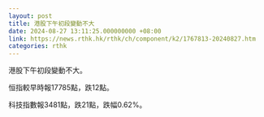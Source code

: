 ```yaml
---
layout: post
title: 港股下午初段變動不大
date: 2024-08-27 13:11:25.000000000 +08:00
link: https://news.rthk.hk/rthk/ch/component/k2/1767813-20240827.htm
categories: rthk
---
```


港股下午初段變動不大。

恒指較早時報17785點，跌12點。

科技指數報3481點，跌21點，跌幅0.62%。
